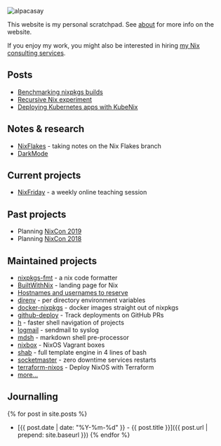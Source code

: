 ![alpacasay](img/alpacasay.png)

This website is my personal scratchpad. See [about](about.md) for more info on
the website.

If you enjoy my work, you might also be interested in hiring [my Nix
consulting services](https://numtide.com).

## Posts

* [Benchmarking nixpkgs builds](benchmark-nixpkgs)
* [Recursive Nix experiment](experiment-recursive-nix)
* [Deploying Kubernetes apps with KubeNix](deploying-k8s-apps-with-kubenix)

## Notes & research

* [NixFlakes](NixFlakes) - taking notes on the Nix Flakes branch
* [DarkMode](DarkMode.md)

## Current projects

* [NixFriday](NixFriday) - a weekly online teaching session

## Past projects

* Planning [NixCon 2019](https://2019.nixcon.org)
* Planning [NixCon 2018](https://nixcon2018.org)

## Maintained projects

* [nixpkgs-fmt](https://nix-community.github.io/nixpkgs-fmt) - a nix code formatter
* [BuiltWithNix](BuiltWithNix.md) - landing page for Nix
* [Hostnames and usernames to reserve](https://zimbatm.github.io/hostnames-and-usernames-to-reserve/)
* [direnv](https://direnv.net) - per directory environment variables
* [docker-nixpkgs](https://github.com/nix-community/docker-nixpkgs) - docker images straight out of nixpkgs
* [github-deploy](https://github.com/zimbatm/github-deploy) - Track deployments on GitHub PRs
* [h](https://github.com/zimbatm/h) - faster shell navigation of projects
* [logmail](https://github.com/zimbatm/logmail) - sendmail to syslog
* [mdsh](https://github.com/zimbatm/mdsh) - markdown shell pre-processor
* [nixbox](https://github.com/nix-community/nixbox) - NixOS Vagrant boxes
* [shab](https://github.com/zimbatm/shab) - full template engine in 4 lines of bash
* [socketmaster](https://github.com/zimbatm/socketmaster) - zero downtime services restarts 
* [terraform-nixos](https://github.com/tweag/terraform-nixos) - Deploy NixOS with Terraform
* [more...](https://github.com/zimbatm?utf8=%E2%9C%93&tab=repositories&type=source)

## Journalling

{% for post in site.posts %}
* [{{ post.date | date: "%Y-%m-%d" }} - {{ post.title }}]({{ post.url | prepend: site.baseurl }})
{% endfor %}
